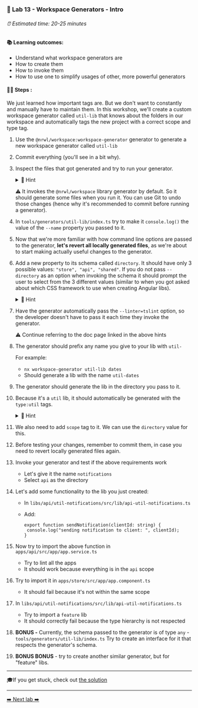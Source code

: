 ### 🧸️ Lab 13 - Workspace Generators - Intro

###### ⏰ Estimated time: 20-25 minutes

#### 📚 Learning outcomes:

- Understand what workspace generators are
- How to create them
- How to invoke them 
- How to use one to simplify usages of other, more powerful generators

#### 🏋️‍♀️ Steps :

We just learned how important tags are. But we don't want to constantly and manually 
have to maintain them. In this workshop, we'll create a custom workspace generator
called `util-lib` that knows about the folders in our workspace and automatically tags the new project
with a correct scope and type tag.

1. Use the `@nrwl/workspace:workspace-generator` generator to generate a new
workspace generator called `util-lib`

2. Commit everything (you'll see in a bit why).

2. Inspect the files that got generated and try to run your generator.

   <details>
   <summary>🐳 Hint</summary>

   Inspect the [Workspace generators docs](https://nx.dev/latest/angular/generators/workspace-generators#workspace-generators)
   for details on how to run it.

   </details>
   
   ⚠️ It invokes the `@nrwl/workspace` library generator by default. So it should generate some files when you run it.
   You can use Git to undo those changes (hence why it's recommended to commit before running a generator).

3. In `tools/generators/util-lib/index.ts` try to make it `console.log()` the value of the `--name` property you passed to it.

4. Now that we're more familiar with how command line options are passed to the generator,
**let's revert all locally generated files**, as we're about to start making actually useful changes to the generator.

2. Add a new property to its schema called `directory`. It should have only 3 possible values:
`"store", "api", "shared"`. If you do not pass `--directory` as an option when invoking the
schema it should prompt the user to select from the 3 different values (similar to when you got 
asked about which CSS framework to use when creating Angular libs).

   <details>
   <summary>🐳 Hint</summary>

   [Adding dynamic prompts](https://nx.dev/latest/angular/generators/workspace-generators#adding-dynamic-prompts)

   </details>

3. Have the generator automatically pass the `--linter=tslint` option, so the developer doesn't have
to pass it each time they invoke the generator.

    ⚠️ Continue referring to the doc page linked in the above hints
    
3. The generator should prefix any name you give to your lib with `util-`
    
    For example: 
    - `nx workspace-generator util-lib dates`
    - Should generate a lib with the name `util-dates`
    
3. The generator should generate the lib in the directory you pass to it.

4. Because it's a `util` lib, it should automatically be generated with the `type:util` tags.

   <details>
   <summary>🐳 Hint</summary>
   
   Consult the `@nrwl/workspace:lib` [docs](https://nx.dev/latest/angular/workspace/library)
   for possible options you can pass to it.

   </details>

5. We also need to add `scope` tag to it. We can use the `directory` value for this.

6. Before testing your changes, remember to commit them, in case you need to revert
locally generated files again.

4. Invoke your generator and test if the above requirements work
    - Let's give it the name `notifications`
    - Select `api` as the directory

6. Let's add some functionality to the lib you just created:
    - In `libs/api/util-notifications/src/lib/api-util-notifications.ts`
    - Add:
   
        ```
       export function sendNotification(clientId: string) {
         console.log("sending notification to client: ", clientId);
       }
       ```

7. Now try to import the above function in `apps/api/src/app/app.service.ts`
    - Try to lint all the apps
    - It should work because everything is in the `api` scope
    
8. Try to import it in `apps/store/src/app/app.component.ts`
    - It should fail because it's not within the same scope
    
9. In `libs/api/util-notifications/src/lib/api-util-notifications.ts`
    - Try to import a `feature` lib
    - It should correctly fail because the type hierarchy is not respected
    
10. **BONUS -** Currently, the schema passed to the generator is of type `any` - `tools/generators/util-lib/index.ts`
Try to create an interface for it that respects the generator's schema.

11. **BONUS BONUS** - try to create another similar generator, but for "feature" libs.

---

🎓If you get stuck, check out [the solution](SOLUTION.md)

---

[➡️ Next lab ➡️](../lab14/LAB.md)
